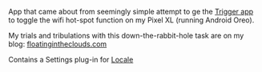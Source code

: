 App that came about from seemingly simple attempt to ge the [Trigger app](https://play.google.com/store/apps/details?id=com.jwsoft.nfcactionlauncher&hl=en) to toggle the wifi hot-spot function on my Pixel XL (running Android Oreo).

My trials and tribulations with this down-the-rabbit-hole task are on my blog: [floatingintheclouds.com](http://floatingintheclouds.com)

Contains a Settings plug-in for [Locale](https://play.google.com/store/apps/details?id=com.twofortyfouram.locale)